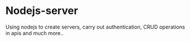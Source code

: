 # Nodejs-server
Using nodejs to create servers, carry out authentication, CRUD operations in apis and much more..
